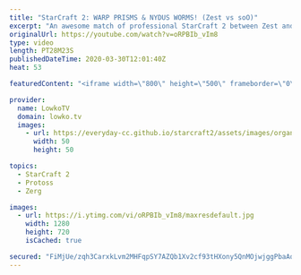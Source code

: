 ```yaml
---
title: "StarCraft 2: WARP PRISMS & NYDUS WORMS! (Zest vs soO)"
excerpt: "An awesome match of professional StarCraft 2 between Zest and soO. In this game soO decides to try to contain his opponent on just a few bases, using wave after wave after wave of Zerg units to keep the Protoss player from expanding. soO decides to focus on Nydus Worms to keep the Protoss player up the"
originalUrl: https://youtube.com/watch?v=oRPBIb_vIm8
type: video
length: PT28M23S
publishedDateTime: 2020-03-30T12:01:40Z
heat: 53

featuredContent: "<iframe width=\"800\" height=\"500\" frameborder=\"0\" src=\"https://www.youtube.com/embed/oRPBIb_vIm8\" allow=\"accelerometer; autoplay; encrypted-media; gyroscope; picture-in-picture\" allowfullscreen></iframe>"

provider:
  name: LowkoTV
  domain: lowko.tv
  images:
    - url: https://everyday-cc.github.io/starcraft2/assets/images/organizations/lowko.tv-50x50.jpg
      width: 50
      height: 50

topics:
  - StarCraft 2
  - Protoss
  - Zerg

images:
  - url: https://i.ytimg.com/vi/oRPBIb_vIm8/maxresdefault.jpg
    width: 1280
    height: 720
    isCached: true

secured: "FiMjUe/zqh3CarxkLvm2MHFqpSY7AZQb1Xv2cf93tHXony5QnMOjwjggPbaAqcWHH37uxApxtT9Rj1ieVg/M7KraYgioXjbt+PykxTiNWZIwas744GkuKVn3onleTw6lk7HxkOW4UEPVeZ5R9l6+hYuN5SpS6dk7cVHV6pWYb6xkwrm+KO+6i7dRrDHQZxCl0FNP3LIMIgspjdeqX1lHF2mQT6FmSZ+vblpQ8KJrRMS88hwD6Q5XOw7DcWxbENA/6E2IcK8588iapRRvor9uhW+a+GDefrrDQwv+eVeEdBmyfdAAvnE4UbzBz5elUoHtXAepd73m3FPXjU85Ym8ex8dAB264fUjDaW/qChycScE9pZ3I00aM5FzkYvulqqI1hkJH13jwulPUL4seq0g6TVMvaKX+mJYrLdH9YzRsoJgQoXKBJa1N/q4/w/oveA0T;e4zS/H6CHHSVgPdtqdpmZg=="
---
```


